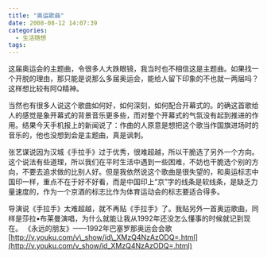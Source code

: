 ```yaml
---
title: "奥运歌曲"
date: 2008-08-12 14:07:39
categories:
  - 生活随想
tags:
---
```


这届奥运会的主题曲，令很多人大跌眼镜，我当时也不相信这是主题曲。如果找一个开脱的理由，那只能是说那么多届奥运会，能给人留下印象的不也就一两届吗？这样想比较有阿Q精神。 

当然也有很多人说这个歌曲如何好，如何深刻，如何配合开幕式的。的确这首歌给人的感觉是象开幕式的背景音乐更多些，而对整个开幕式的气氛没有起到推进的作用。结果今天手机报上的新闻说了：作曲的人原意是想把这个歌当作国旗进场时的音乐的，他也没想到会是主题曲，真是讽刺。 

张艺谋说因为汉城《手拉手》过于优秀，很难超越，所以干脆选了另外一个方向。这个说法有些道理，所以我们在平时生活中遇到一些困难，不妨也干脆选个别的方向，不要去追求做的比别人好。但是我依然说这个歌曲是很失望的，和奥运标志中国印一样，重点不在于好不好看，而是中国印上“京”字的线条是软线条，是缺乏力量速度的，作为一个京酒的标志比作为体育运动会的标志要适合得多。 

导演说《手拉手》太难超越，就不再贴《手拉手》了。我贴另外一首奥运歌曲，同样是莎拉•布莱曼演唱，为什么就能让我从1992年还没怎么懂事的时候就记到现在。 《永远的朋友》——1992年巴塞罗那奥运会会歌 [http://v.youku.com/v\_show/id\_XMzQ4NzAzODQ=.html](http://v.youku.com/v_show/id_XMzQ4NzAzODQ=.html)